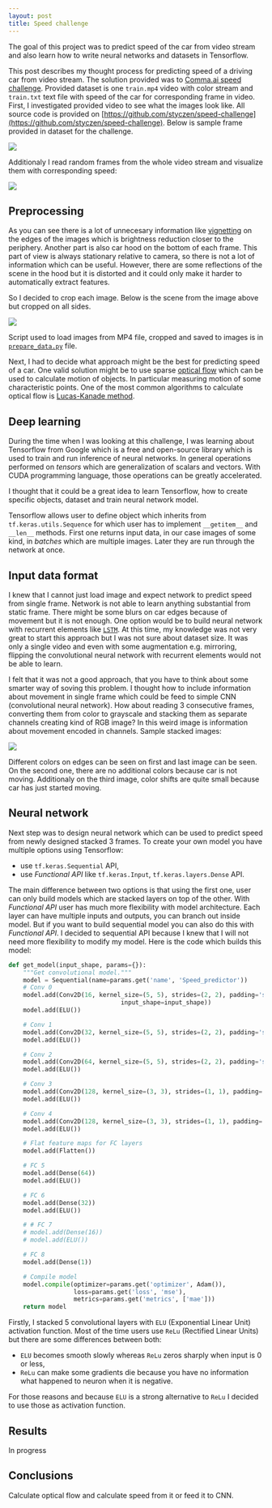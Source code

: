 ```yaml
---
layout: post
title: Speed challenge
---
```


The goal of this project was to predict speed of the car from video stream
and also learn how to write neural networks and datasets in Tensorflow.

This post describes my thought process for predicting speed of a driving 
car from video stream. The solution provided was to [Comma.ai speed challenge](https://github.com/commaai/speedchallenge). 
Provided dataset is one `train.mp4` video with color stream and `train.txt` text file
with speed of the car for corresponding frame in video. First, I investigated provided video
to see what the images look like. All source code is provided on [https://github.com/styczen/speed-challenge](https://github.com/styczen/speed-challenge). Below is sample 
frame provided in dataset for the challenge.

![](/images/speed-challenge/full_sample_frame.png)

Additionaly I read random frames from the whole video stream and visualize them with
corresponding speed:

![](/images/speed-challenge/random_batch.png)

## Preprocessing

As you can see there is a lot of unnecesary information like [vignetting](https://en.wikipedia.org/wiki/Vignetting) 
on the edges of the images which is brightness reduction closer to the periphery.
Another part is also car hood on the bottom of each frame. This part of view is always
stationary relative to camera, so there is not a lot of information which can be
useful. However, there are some reflections of the scene in the hood but it is
distorted and it could only make it harder to automatically extract features. 

So I decided to crop each image. Below is the scene from the image above but cropped
on all sides.

![](/images/speed-challenge/cropped_sample_frame.png)

Script used to load images from MP4 file, cropped and saved to images is in 
[`prepare_data.py`](https://github.com/styczen/speed-challenge/blob/master/prepare_data.py) file.

Next, I had to decide what approach might be the best for predicting speed of a car.
One valid solution might be to use sparse [optical flow](https://en.wikipedia.org/wiki/Optical_flow) 
which can be used to calculate motion of objects. In particular measuring motion of
some characteristic points. One of the most common algorithms to calculate optical
flow is [Lucas-Kanade method](https://en.wikipedia.org/wiki/Lucas%E2%80%93Kanade_method).

## Deep learning

During the time when I was looking at this challenge, I was learning about Tensorflow from
Google which is a free and open-source library which is used to train and run inference
of neural networks. In general operations performed on *tensors* which are generalization
of scalars and vectors. With CUDA programming language, those operations can be
greatly accelerated. 

I thought that it could be a great idea to learn Tensorflow, how to create specific
objects, dataset and train neural network model.

Tensorflow allows user to define object which inherits from `tf.keras.utils.Sequence`
for which user has to implement `__getitem__` and `__len__` methods. First one returns
input data, in our case images of some kind, in *batches* which are multiple images.
Later they are run through the network at once.

## Input data format

I knew that I cannot just load image and expect network to predict speed from single frame. 
Network is not able to learn anything substantial from static frame. There might be some blurs
on car edges because of movement but it is not enough. One option would be to build neural network
with recurrent elements like [`LSTM`](https://en.wikipedia.org/wiki/Long_short-term_memory).
At this time, my knowledge was not very great to start this approach but I was not sure about 
dataset size. It was only a single video and even with some augmentation e.g. mirroring,
flipping the convolutional neural network with recurrent elements would not be able to learn.

I felt that it was not a good approach, that you have to think about some smarter way of 
soving this problem. I thought how to include information about movement in single frame
which could be feed to simple CNN (convolutional neural network). How about reading 3 
consecutive frames, converting them from color to grayscale and stacking them as separate 
channels creating kind of RGB image? In this weird image is information about movement
encoded in channels. Sample stacked images:

![](/images/speed-challenge/input_stacked_channels.png)

Different colors on edges can be seen on first and last image can be seen. On the second one,
there are no additional colors because car is not moving. Additionaly on the third image, 
color shifts are quite small because car has just started moving.

## Neural network

Next step was to design neural network which can be used to predict speed from newly 
designed stacked 3 frames. To create your own model you have multiple options using
Tensorflow:

- use `tf.keras.Sequential` API,
- use *Functional API* like `tf.keras.Input`, `tf.keras.layers.Dense` API.

The main difference between two options is that using the first one, user can only build 
models which are stacked layers on top of the other. With *Functional API* user has much 
more flexibility with model architecture. Each layer can have multiple inputs and outputs,
you can branch out inside model. But if you want to build sequential model you can also 
do this with *Functional API*. I decided to sequential API because I knew that I will 
not need more flexibility to modify my model. Here is the code which builds this model:

```python
def get_model(input_shape, params={}):
    """Get convolutional model."""
    model = Sequential(name=params.get('name', 'Speed_predictor'))
    # Conv 0
    model.add(Conv2D(16, kernel_size=(5, 5), strides=(2, 2), padding='same', 
                               input_shape=input_shape))
    model.add(ELU())

    # Conv 1
    model.add(Conv2D(32, kernel_size=(5, 5), strides=(2, 2), padding='same'))
    model.add(ELU())

    # Conv 2
    model.add(Conv2D(64, kernel_size=(5, 5), strides=(2, 2), padding='same'))
    model.add(ELU())

    # Conv 3
    model.add(Conv2D(128, kernel_size=(3, 3), strides=(1, 1), padding='same'))
    model.add(ELU())

    # Conv 4
    model.add(Conv2D(128, kernel_size=(3, 3), strides=(1, 1), padding='same'))
    model.add(ELU())

    # Flat feature maps for FC layers
    model.add(Flatten())

    # FC 5
    model.add(Dense(64))
    model.add(ELU())

    # FC 6
    model.add(Dense(32))
    model.add(ELU())

    # # FC 7
    # model.add(Dense(16))
    # model.add(ELU())

    # FC 8
    model.add(Dense(1))

    # Compile model
    model.compile(optimizer=params.get('optimizer', Adam()), 
                  loss=params.get('loss', 'mse'), 
                  metrics=params.get('metrics', ['mae']))
    return model 
```

Firstly, I stacked 5 convolutional layers with `ELU` (Exponential Linear Unit) 
activation function. Most of the time users use `ReLu` (Rectified Linear Units) but there 
are some differences between both:

- `ELU` becomes smooth slowly whereas `ReLu` zeros sharply when input is 0 or less,
- `ReLu` can make some gradients die because you have no information what happened to neuron when it is negative.

For those reasons and because `ELU` is a strong alternative to `ReLu` I decided to use those 
as activation function.



## Results

In progress

## Conclusions

Calculate optical flow and calculate speed from it or feed it to CNN.
